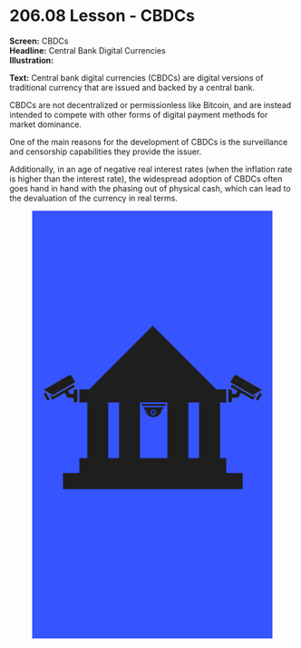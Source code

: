 # 206.08 Lesson - CBDCs

**Screen:** CBDCs\
**Headline:** Central Bank Digital Currencies\
**Illustration:**

**Text:** Central bank digital currencies (CBDCs) are digital versions of traditional currency that are issued and backed by a central bank.&#x20;

CBDCs are not decentralized or permissionless like Bitcoin, and are instead intended to compete with other forms of digital payment methods for market dominance.&#x20;

One of the main reasons for the development of CBDCs is the surveillance and censorship capabilities they provide the issuer.&#x20;

Additionally, in an age of negative real interest rates (when the inflation rate is higher than the interest rate), the widespread adoption of CBDCs often goes hand in hand with the phasing out of physical cash, which can lead to the devaluation of the currency in real terms.

<figure><img src="../.gitbook/assets/206-08.png" alt=""><figcaption></figcaption></figure>
